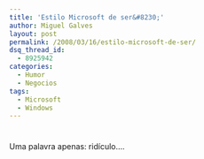 ```yaml
---
title: 'Estilo Microsoft de ser&#8230;'
author: Miguel Galves
layout: post
permalink: /2008/03/16/estilo-microsoft-de-ser/
dsq_thread_id:
  - 8925942
categories:
  - Humor
  - Negocios
tags:
  - Microsoft
  - Windows
---
```

# 

Uma palavra apenas: ridículo….